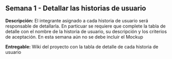## Semana 1 - Detallar las historias de usuario

**Descripción:** El integrante asignado a cada historia de usuario será responsable de detallarla. En particuar se requiere que complete la tabla de detalle con el nombre de la historia de usuario, su descripción y los criterios de aceptación. En esta semana aún no se debe incluir el Mockup

**Entregable:** Wiki del proyecto con la tabla de detalle de cada historia de usuario
